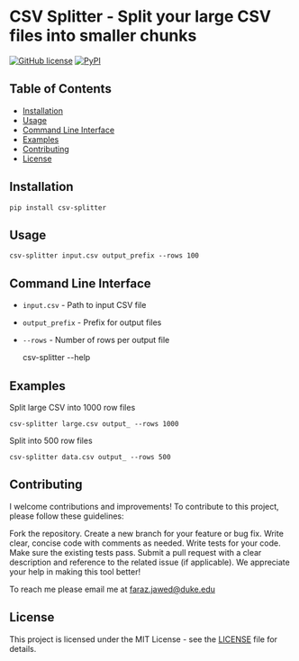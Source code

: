 # CSV Splitter - Split your large CSV files into smaller chunks

[![GitHub license](https://img.shields.io/badge/license-MIT-blue.svg)](https://github.com/yourusername/your-repo/blob/main/LICENSE)
[![PyPI](https://img.shields.io/pypi/v/my-csv-splitter.svg)](https://pypi.org/project/my-csv-splitter/)

## Table of Contents

- [Installation](#installation)
- [Usage](#usage)  
- [Command Line Interface](#command-line-interface)
- [Examples](#examples)
- [Contributing](#contributing)
- [License](#license)

## Installation

    pip install csv-splitter

## Usage

    csv-splitter input.csv output_prefix --rows 100  

## Command Line Interface

- `input.csv` - Path to input CSV file  
- `output_prefix` - Prefix for output files
- `--rows` - Number of rows per output file

    csv-splitter --help

## Examples  

Split large CSV into 1000 row files  

    csv-splitter large.csv output_ --rows 1000

Split into 500 row files  

    csv-splitter data.csv output_ --rows 500

## Contributing

I welcome contributions and improvements! To contribute to this project, please follow these guidelines:

Fork the repository.
Create a new branch for your feature or bug fix.
Write clear, concise code with comments as needed.
Write tests for your code.
Make sure the existing tests pass.
Submit a pull request with a clear description and reference to the related issue (if applicable).
We appreciate your help in making this tool better!

To reach me please email me at faraz.jawed@duke.edu



## License

This project is licensed under the MIT License - see the [LICENSE](LICENSE) file for details.
